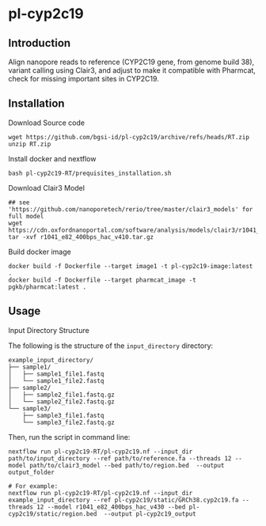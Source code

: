 # pl-cyp2c19
## Introduction
Align nanopore reads to reference (CYP2C19 gene, from genome build 38), variant calling using Clair3, and adjust to make it compatible with Pharmcat, check for missing important sites in CYP2C19.

## Installation
Download Source code
```
wget https://github.com/bgsi-id/pl-cyp2c19/archive/refs/heads/RT.zip
unzip RT.zip
```

Install docker and nextflow
```
bash pl-cyp2c19-RT/prequisites_installation.sh
```

Download Clair3 Model
```
## see 'https://github.com/nanoporetech/rerio/tree/master/clair3_models' for full model
wget https://cdn.oxfordnanoportal.com/software/analysis/models/clair3/r1041_e82_400bps_hac_v430.tar.gz
tar -xvf r1041_e82_400bps_hac_v410.tar.gz
```

Build docker image
```
docker build -f Dockerfile --target image1 -t pl-cyp2c19-image:latest .
docker build -f Dockerfile --target pharmcat_image -t pgkb/pharmcat:latest .
```

## Usage

Input Directory Structure

The following is the structure of the `input_directory` directory:
```
example_input_directory/
├── sample1/
│   ├── sample1_file1.fastq
│   └── sample1_file2.fastq
├── sample2/
│   ├── sample2_file1.fastq.gz
│   └── sample2_file2.fastq.gz
└── sample3/
    ├── sample3_file1.fastq
    └── sample3_file2.fastq.gz
```

Then, run the script in command line:
```
nextflow run pl-cyp2c19-RT/pl-cyp2c19.nf --input_dir path/to/input_directory --ref path/to/reference.fa --threads 12 --model path/to/clair3_model --bed path/to/region.bed  --output output_folder

# For example:
nextflow run pl-cyp2c19-RT/pl-cyp2c19.nf --input_dir example_input_directory --ref pl-cyp2c19/static/GRCh38.cyp2c19.fa --threads 12 --model r1041_e82_400bps_hac_v430 --bed pl-cyp2c19/static/region.bed  --output pl-cyp2c19_output
```



